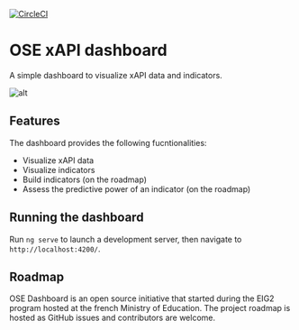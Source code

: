 [![CircleCI](https://circleci.com/gh/open-student-environment/ose-client/tree/master.svg?style=shield&circle-token=40c844ad8da4532d6038cfa1b76c7338c5e58e66)](https://circleci.com/gh/open-student-environment/ose-client/tree/master)

# OSE xAPI dashboard

A simple dashboard to visualize xAPI data and indicators.

![alt](https://preview.ibb.co/nmYKhq/Screen-Shot-2018-11-12-at-11-49-09.png)

## Features

The dashboard provides the following fucntionalities:

* Visualize xAPI data
* Visualize indicators
* Build indicators (on the roadmap)
* Assess the predictive power of an indicator (on the roadmap)


## Running the dashboard

Run `ng serve` to launch a development server, then navigate to `http://localhost:4200/`. 

## Roadmap

OSE Dashboard is an open source initiative that started during the EIG2 program hosted at the french Ministry of Education. The project roadmap is hosted as GitHub issues and contributors are welcome.



